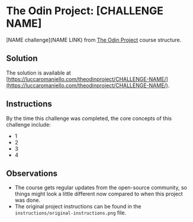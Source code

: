 # The Odin Project: [CHALLENGE NAME]
[NAME challenge](NAME LINK) from [The Odin Project](https://www.theodinproject.com/) course structure.

## Solution

The solution is available at [https://luccaromaniello.com/theodinproject/CHALLENGE-NAME/](https://luccaromaniello.com/theodinproject/CHALLENGE-NAME/).

## Instructions

By the time this challenge was completed, the core concepts of this challenge include:
- 1
- 2
- 3
- 4

## Observations
- The course gets regular updates from the open-source community, so things might look a little different now compared to when this project was done.
- The original project instructions can be found in the `instructions/original-instructions.png` file.
